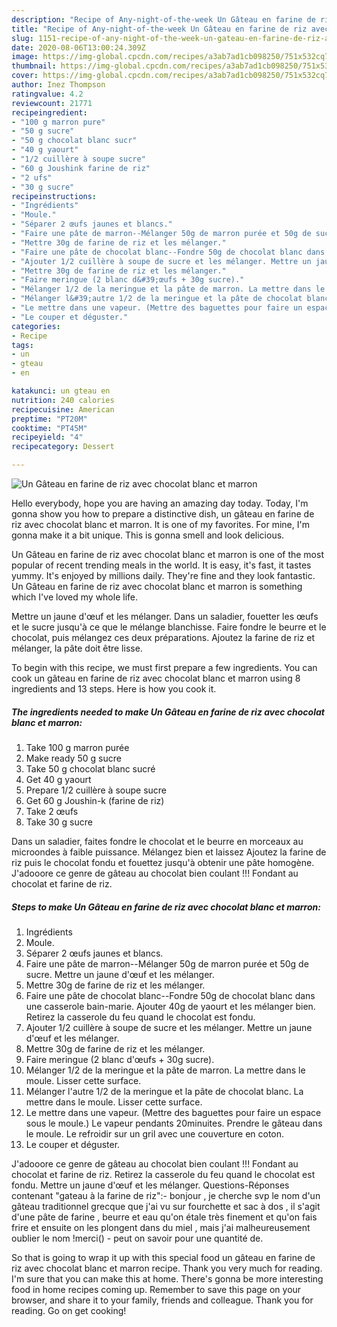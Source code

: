 ```yaml
---
description: "Recipe of Any-night-of-the-week Un Gâteau en farine de riz avec chocolat blanc et marron"
title: "Recipe of Any-night-of-the-week Un Gâteau en farine de riz avec chocolat blanc et marron"
slug: 1151-recipe-of-any-night-of-the-week-un-gateau-en-farine-de-riz-avec-chocolat-blanc-et-marron
date: 2020-08-06T13:00:24.309Z
image: https://img-global.cpcdn.com/recipes/a3ab7ad1cb098250/751x532cq70/un-gateau-en-farine-de-riz-avec-chocolat-blanc-et-marron-photo-principale-de-la-recette.jpg
thumbnail: https://img-global.cpcdn.com/recipes/a3ab7ad1cb098250/751x532cq70/un-gateau-en-farine-de-riz-avec-chocolat-blanc-et-marron-photo-principale-de-la-recette.jpg
cover: https://img-global.cpcdn.com/recipes/a3ab7ad1cb098250/751x532cq70/un-gateau-en-farine-de-riz-avec-chocolat-blanc-et-marron-photo-principale-de-la-recette.jpg
author: Inez Thompson
ratingvalue: 4.2
reviewcount: 21771
recipeingredient:
- "100 g marron pure"
- "50 g sucre"
- "50 g chocolat blanc sucr"
- "40 g yaourt"
- "1/2 cuillère à soupe sucre"
- "60 g Joushink farine de riz"
- "2 ufs"
- "30 g sucre"
recipeinstructions:
- "Ingrédients"
- "Moule."
- "Séparer 2 œufs jaunes et blancs."
- "Faire une pâte de marron--Mélanger 50g de marron purée et 50g de sucre. Mettre un jaune d&#39;œuf et les mélanger."
- "Mettre 30g de farine de riz et les mélanger."
- "Faire une pâte de chocolat blanc--Fondre 50g de chocolat blanc dans une casserole bain-marie. Ajouter 40g de yaourt et les mélanger bien. Retirez la casserole du feu quand le chocolat est fondu."
- "Ajouter 1/2 cuillère à soupe de sucre et les mélanger. Mettre un jaune d&#39;œuf et les mélanger."
- "Mettre 30g de farine de riz et les mélanger."
- "Faire meringue (2 blanc d&#39;œufs + 30g sucre)."
- "Mélanger 1/2 de la meringue et la pâte de marron. La mettre dans le moule. Lisser cette surface."
- "Mélanger l&#39;autre 1/2 de la meringue et la pâte de chocolat blanc. La mettre dans le moule. Lisser cette surface."
- "Le mettre dans une vapeur. (Mettre des baguettes pour faire un espace sous le moule.) Le vapeur pendants 20minuites. Prendre le gâteau dans le moule. Le refroidir sur un gril avec une couverture en coton."
- "Le couper et déguster."
categories:
- Recipe
tags:
- un
- gteau
- en

katakunci: un gteau en 
nutrition: 240 calories
recipecuisine: American
preptime: "PT20M"
cooktime: "PT45M"
recipeyield: "4"
recipecategory: Dessert

---
```



![Un Gâteau en farine de riz avec chocolat blanc et marron](https://img-global.cpcdn.com/recipes/a3ab7ad1cb098250/751x532cq70/un-gateau-en-farine-de-riz-avec-chocolat-blanc-et-marron-photo-principale-de-la-recette.jpg)

Hello everybody, hope you are having an amazing day today. Today, I'm gonna show you how to prepare a distinctive dish, un gâteau en farine de riz avec chocolat blanc et marron. It is one of my favorites. For mine, I'm gonna make it a bit unique. This is gonna smell and look delicious.

Un Gâteau en farine de riz avec chocolat blanc et marron is one of the most popular of recent trending meals in the world. It is easy, it's fast, it tastes yummy. It's enjoyed by millions daily. They're fine and they look fantastic. Un Gâteau en farine de riz avec chocolat blanc et marron is something which I've loved my whole life.

Mettre un jaune d&#39;œuf et les mélanger. Dans un saladier, fouetter les œufs et le sucre jusqu&#39;à ce que le mélange blanchisse. Faire fondre le beurre et le chocolat, puis mélangez ces deux préparations. Ajoutez la farine de riz et mélanger, la pâte doit être lisse.


To begin with this recipe, we must first prepare a few ingredients. You can cook un gâteau en farine de riz avec chocolat blanc et marron using 8 ingredients and 13 steps. Here is how you cook it.

<!--inarticleads1-->

##### The ingredients needed to make Un Gâteau en farine de riz avec chocolat blanc et marron:

1. Take 100 g marron purée
1. Make ready 50 g sucre
1. Take 50 g chocolat blanc sucré
1. Get 40 g yaourt
1. Prepare 1/2 cuillère à soupe sucre
1. Get 60 g Joushin-k (farine de riz)
1. Take 2 œufs
1. Take 30 g sucre


Dans un saladier, faites fondre le chocolat et le beurre en morceaux au microondes à faible puissance. Mélangez bien et laissez Ajoutez la farine de riz puis le chocolat fondu et fouettez jusqu&#39;à obtenir une pâte homogène. J&#39;adooore ce genre de gâteau au chocolat bien coulant !!! Fondant au chocolat et farine de riz. 

<!--inarticleads2-->

##### Steps to make Un Gâteau en farine de riz avec chocolat blanc et marron:

1. Ingrédients
1. Moule.
1. Séparer 2 œufs jaunes et blancs.
1. Faire une pâte de marron--Mélanger 50g de marron purée et 50g de sucre. Mettre un jaune d&#39;œuf et les mélanger.
1. Mettre 30g de farine de riz et les mélanger.
1. Faire une pâte de chocolat blanc--Fondre 50g de chocolat blanc dans une casserole bain-marie. Ajouter 40g de yaourt et les mélanger bien. Retirez la casserole du feu quand le chocolat est fondu.
1. Ajouter 1/2 cuillère à soupe de sucre et les mélanger. Mettre un jaune d&#39;œuf et les mélanger.
1. Mettre 30g de farine de riz et les mélanger.
1. Faire meringue (2 blanc d&#39;œufs + 30g sucre).
1. Mélanger 1/2 de la meringue et la pâte de marron. La mettre dans le moule. Lisser cette surface.
1. Mélanger l&#39;autre 1/2 de la meringue et la pâte de chocolat blanc. La mettre dans le moule. Lisser cette surface.
1. Le mettre dans une vapeur. (Mettre des baguettes pour faire un espace sous le moule.) Le vapeur pendants 20minuites. Prendre le gâteau dans le moule. Le refroidir sur un gril avec une couverture en coton.
1. Le couper et déguster.


J&#39;adooore ce genre de gâteau au chocolat bien coulant !!! Fondant au chocolat et farine de riz. Retirez la casserole du feu quand le chocolat est fondu. Mettre un jaune d&#39;œuf et les mélanger. Questions-Réponses contenant &#34;gateau à la farine de riz&#34;:- bonjour , je cherche svp le nom d&#39;un gâteau traditionnel grecque que j&#39;ai vu sur fourchette et sac à dos , il s&#39;agit d&#39;une pâte de farine , beurre et eau qu&#39;on étale très finement et qu&#39;on fais frire et ensuite on les plongent dans du miel , mais j&#39;ai malheureusement oublier le nom !merci() - peut on savoir pour une quantité de. 

So that is going to wrap it up with this special food un gâteau en farine de riz avec chocolat blanc et marron recipe. Thank you very much for reading. I'm sure that you can make this at home. There's gonna be more interesting food in home recipes coming up. Remember to save this page on your browser, and share it to your family, friends and colleague. Thank you for reading. Go on get cooking!
